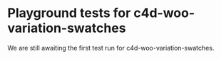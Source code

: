 # Playground tests for c4d-woo-variation-swatches
We are still awaiting the first test run for c4d-woo-variation-swatches.
